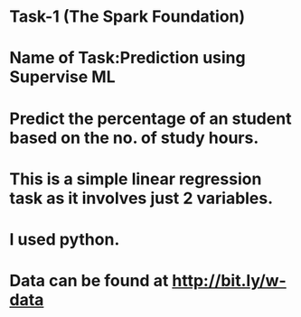 # Task-1 (The Spark Foundation)
# Name of Task:Prediction using Supervise ML
# Predict the percentage of an student based on the no. of study hours. 
# This is a simple linear regression task as it involves just 2 variables.
# I used python. 
# Data can be found at http://bit.ly/w-data
